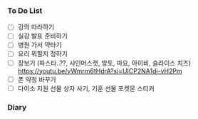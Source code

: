 ### To Do List
- [ ] 강의 따라하기
- [ ] 실감 발표 준비하기
- [ ] 병원 가서 약타기
- [ ] 요리 뭐할지 정하기
- [ ] 장보기 (파스타..??, 샤인머스캣, 방토, 마요, 아이비, 슬라이스 치즈) https://youtu.be/yWmrm6tHdrA?si=UICP2NA1dj-vH2Pm
- [ ] 폰 약정 바꾸기
- [ ] 다이소 지원 선물 상자 사기, 기훈 선물 포켓몬 스티커
### Diary
